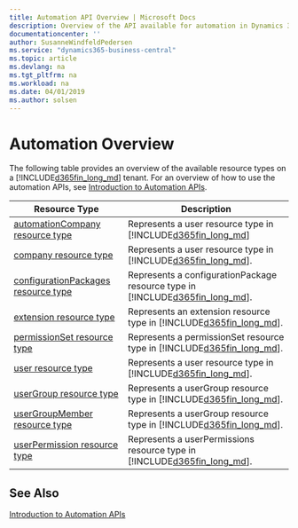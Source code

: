 ```yaml
---
title: Automation API Overview | Microsoft Docs
description: Overview of the API available for automation in Dynamics 365 Business Central.
documentationcenter: ''
author: SusanneWindfeldPedersen
ms.service: "dynamics365-business-central"
ms.topic: article
ms.devlang: na
ms.tgt_pltfrm: na
ms.workload: na
ms.date: 04/01/2019
ms.author: solsen
---
```


# Automation Overview
The following table provides an overview of the available resource types on a [!INCLUDE[d365fin_long_md](../developer/includes/d365fin_long_md.md)] tenant. For an overview of how to use the automation APIs, see [Introduction to Automation APIs](itpro-introduction-to-automation-apis.md).


|Resource Type|Description|
|-------------|-----------|
|[automationCompany resource type](dynamics-microsoft-automation-automationcompany.md)|Represents a user resource type in [!INCLUDE[d365fin_long_md](../developer/includes/d365fin_long_md.md)]|
|[company resource type](dynamics-microsoft-automation-company.md)|Represents a user resource type in [!INCLUDE[d365fin_long_md](../developer/includes/d365fin_long_md.md)].|
|[configurationPackages resource type](dynamics-microsoft-automation-configurationpackages.md)|Represents a configurationPackage resource type in [!INCLUDE[d365fin_long_md](../developer/includes/d365fin_long_md.md)].|
|[extension resource type](dynamics-microsoft-automation-extension.md)|Represents an extension resource type in [!INCLUDE[d365fin_long_md](../developer/includes/d365fin_long_md.md)].|
|[permissionSet resource type](dynamics-microsoft-automation-permissionset.md)|Represents a permissionSet resource type in [!INCLUDE[d365fin_long_md](../developer/includes/d365fin_long_md.md)].|
|[user resource type](dynamics-microsoft-automation-user.md)|Represents a user resource type in [!INCLUDE[d365fin_long_md](../developer/includes/d365fin_long_md.md)].|
|[userGroup resource type](dynamics-microsoft-automation-usergroup.md)|Represents a userGroup resource type in [!INCLUDE[d365fin_long_md](../developer/includes/d365fin_long_md.md)].|
|[userGroupMember resource type](dynamics-microsoft-automation-usergroupmember.md)|Represents a userGroup resource type in [!INCLUDE[d365fin_long_md](../developer/includes/d365fin_long_md.md)].|
|[userPermission resource type](dynamics-microsoft-automation-userpermission.md)|Represents a userPermissions resource type in [!INCLUDE[d365fin_long_md](../developer/includes/d365fin_long_md.md)].|

## See Also 
[Introduction to Automation APIs](itpro-introduction-to-automation-apis.md)  
